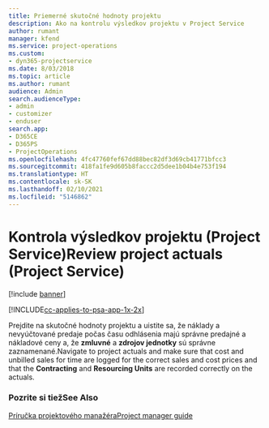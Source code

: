 ```yaml
---
title: Priemerné skutočné hodnoty projektu
description: Ako na kontrolu výsledkov projektu v Project Service
author: rumant
manager: kfend
ms.service: project-operations
ms.custom:
- dyn365-projectservice
ms.date: 8/03/2018
ms.topic: article
ms.author: rumant
audience: Admin
search.audienceType:
- admin
- customizer
- enduser
search.app:
- D365CE
- D365PS
- ProjectOperations
ms.openlocfilehash: 4fc47760fef67dd88bec82df3d69cb41771bfcc3
ms.sourcegitcommit: 418fa1fe9d605b8faccc2d5dee1b04b4e753f194
ms.translationtype: HT
ms.contentlocale: sk-SK
ms.lasthandoff: 02/10/2021
ms.locfileid: "5146862"
---
```

# <a name="review-project-actuals-project-service"></a><span data-ttu-id="b327e-103">Kontrola výsledkov projektu (Project Service)</span><span class="sxs-lookup"><span data-stu-id="b327e-103">Review project actuals (Project Service)</span></span>

[!include [banner](../includes/psa-now-project-operations.md)]

[!INCLUDE[cc-applies-to-psa-app-1x-2x](../includes/cc-applies-to-psa-app-1x-2x.md)]

<span data-ttu-id="b327e-104">Prejdite na skutočné hodnoty projektu a uistite sa, že náklady a nevyúčtované predaje počas času odhlásenia majú správne predajné a nákladové ceny a, že **zmluvné** a **zdrojov jednotky** sú správne zaznamenané.</span><span class="sxs-lookup"><span data-stu-id="b327e-104">Navigate to project actuals and make sure that cost and unbilled sales for time are logged for the correct sales and cost prices and that the **Contracting** and **Resourcing Units** are recorded correctly on the actuals.</span></span>  
  
### <a name="see-also"></a><span data-ttu-id="b327e-105">Pozrite si tiež</span><span class="sxs-lookup"><span data-stu-id="b327e-105">See Also</span></span>  
 [<span data-ttu-id="b327e-106">Príručka projektového manažéra</span><span class="sxs-lookup"><span data-stu-id="b327e-106">Project manager guide</span></span>](../psa/project-manager-guide.md)
